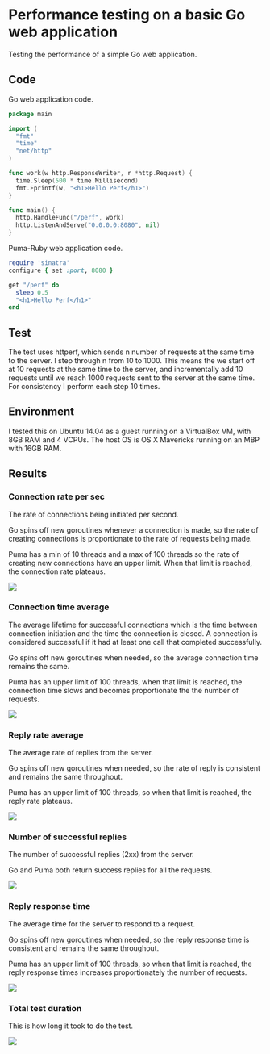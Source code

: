 # Performance testing on a basic Go web application

Testing the performance of a simple Go web application.

## Code

Go web application code.

```go
package main

import (
  "fmt"
  "time"
  "net/http"
)

func work(w http.ResponseWriter, r *http.Request) {
  time.Sleep(500 * time.Millisecond)
  fmt.Fprintf(w, "<h1>Hello Perf</h1>")
}

func main() {
  http.HandleFunc("/perf", work)
  http.ListenAndServe("0.0.0.0:8080", nil)
}

```

Puma-Ruby web application code.

```ruby
require 'sinatra'
configure { set :port, 8080 }

get "/perf" do  
  sleep 0.5
  "<h1>Hello Perf</h1>"
end
```

## Test

The test uses httperf, which sends n number of requests at the same time to the server. I step through n from 10 to 1000. This means the we start off at 10 requests at the same time to the server, and incrementally add 10 requests until we reach 1000 requests sent to the server at the same time. For consistency I perform each step 10 times.

## Environment

I tested this on Ubuntu 14.04 as a guest running on a VirtualBox VM, with 8GB RAM and 4 VCPUs. The host OS is OS X Mavericks running on an MBP with 16GB RAM.

## Results

### Connection rate per sec

The rate of connections being initiated per second. 

Go spins off new goroutines whenever a connection is made, so the rate of creating connections is proportionate to the rate of requests being made. 

Puma has a min of 10 threads and a max of 100 threads so the rate of creating new connections have an upper limit. When that limit is reached, the connection rate plateaus.

![](images/connection_rate_per_sec.png)

### Connection time average

The average lifetime for successful connections which is the time between connection initiation and the time the connection is closed. A connection is considered successful if it had at least one call that completed successfully.

Go spins off new goroutines when needed, so the average connection time remains the same.

Puma has an upper limit of 100 threads, when that limit is reached, the connection time slows and becomes proportionate the the number of requests.


![](images/connection_time_avg.png)

### Reply rate average

The average rate of replies from the server. 

Go spins off new goroutines when needed, so the rate of reply is consistent and remains the same throughout.

Puma has an upper limit of 100 threads, so when that limit is reached, the reply rate plateaus.

![](images/reply_rate_avg.png)

### Number of successful replies

The number of successful replies (2xx) from the server. 

Go and Puma both return success replies for all the requests.


![](images/reply_status_2xx.png)

### Reply response time

The average time for the server to respond to a request.

Go spins off new goroutines when needed, so the reply response time is consistent and remains the same throughout.

Puma has an upper limit of 100 threads, so when that limit is reached, the reply response times increases proportionately the number of requests.


![](images/reply_time_response.png)

### Total test duration

This is how long it took to do the test.

![](total_test_duration.png)